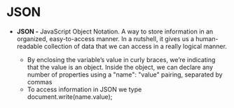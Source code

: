 # JSON 

* **JSON -** JavaScript Object Notation. A way to store information in an organized, easy-to-access manner. In a nutshell, it gives us a human-readable collection of data that we can access in a really logical manner.

  * By enclosing the variable’s value in curly braces, we’re indicating that the value is an object. Inside the object, we can declare any number of properties using a "name": "value" pairing, separated by commas
  * To access information in JSON we type document.write(name.value);